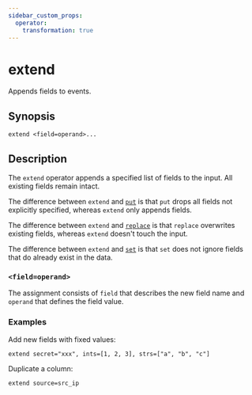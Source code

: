 ```yaml
---
sidebar_custom_props:
  operator:
    transformation: true
---
```


# extend

Appends fields to events.

## Synopsis

```
extend <field=operand>...
```

## Description

The `extend` operator appends a specified list of fields to the input. All
existing fields remain intact.

The difference between `extend` and [`put`](put.md) is that `put` drops all
fields not explicitly specified, whereas `extend` only appends fields.

The difference between `extend` and [`replace`](replace.md) is that `replace`
overwrites existing fields, whereas `extend` doesn't touch the input.

The difference between `extend` and [`set`](set.md) is that `set` does not
ignore fields that do already exist in the data.

### `<field=operand>`

The assignment consists of `field` that describes the new field name and
`operand` that defines the field value.

### Examples

Add new fields with fixed values:

```
extend secret="xxx", ints=[1, 2, 3], strs=["a", "b", "c"]
```

Duplicate a column:

```
extend source=src_ip
```
